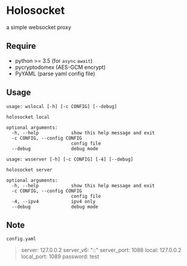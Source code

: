 # Holosocket
a simple websocket proxy

## Require
* python >= 3.5 (for `async` `await`)
* pycryptodomex (AES-GCM encrypt)
* PyYAML (parse yaml config file)

## Usage
```
usage: wslocal [-h] [-c CONFIG] [--debug]

holosocket local

optional arguments:
  -h, --help            show this help message and exit
  -c CONFIG, --config CONFIG
                        config file
  --debug               debug mode
```

```
usage: wsserver [-h] [-c CONFIG] [-4] [--debug]

holosocket server

optional arguments:
  -h, --help            show this help message and exit
  -c CONFIG, --config CONFIG
                        config file
  -4, --ipv4            ipv4 only
  --debug               debug mode
```

## Note
`config.yaml`

> server: 127.0.0.2
> server_v6: "::"
> server_port: 1088
> local: 127.0.0.2
> local_port: 1089
> password: test
